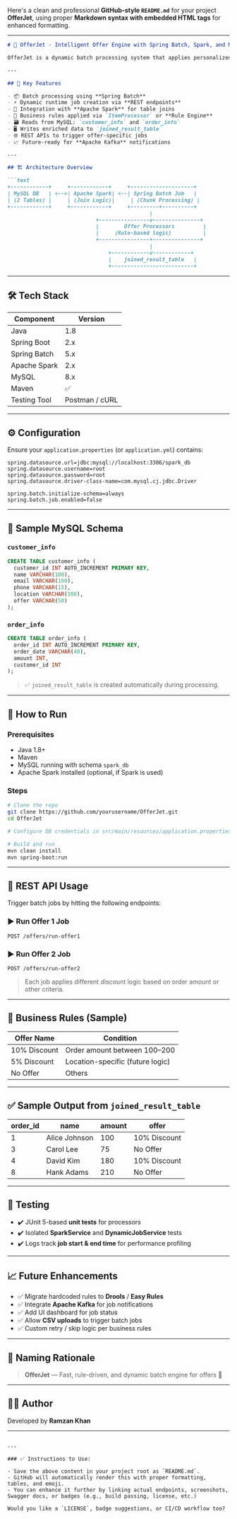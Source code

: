 Here's a clean and professional **GitHub-style `README.md`** for your project **OfferJet**, using proper **Markdown syntax with embedded HTML tags** for enhanced formatting.

---

````markdown
# 🚀 OfferJet - Intelligent Offer Engine with Spring Batch, Spark, and MySQL

OfferJet is a dynamic batch processing system that applies personalized offers to customers based on real-time order and customer data. Built with **Spring Boot**, **Spring Batch**, **Apache Spark**, and **MySQL**, it supports dynamic job creation, rule-based processing, and runtime offer logic — all triggered via REST APIs.

---

## 🧠 Key Features

- 📦 Batch processing using **Spring Batch**
- ⚡ Dynamic runtime job creation via **REST endpoints**
- 🔄 Integration with **Apache Spark** for table joins
- 🧹 Business rules applied via `ItemProcessor` or **Rule Engine**
- 🗃️ Reads from MySQL: `customer_info` and `order_info`
- 🖥️ Writes enriched data to `joined_result_table`
- 🌐 REST APIs to trigger offer-specific jobs
- 📈 Future-ready for **Apache Kafka** notifications

---

## 🏗️ Architecture Overview

```text
+------------+     +------------+     +--------------------+
| MySQL DB   | <-->| Apache Spark| <--| Spring Batch Job   |
| (2 Tables) |     | (Join Logic)|     | (Chunk Processing) |
+------------+     +------------+     +---------+----------+
                                             |
                            +----------------v---------------+
                            |        Offer Processors         |
                            |     (Rule-based logic)          |
                            +----------------+---------------+
                                             |
                                +------------v------------+
                                |    joined_result_table   |
                                +--------------------------+
````

---

## 🛠️ Tech Stack

| Component    | Version        |
| ------------ | -------------- |
| Java         | 1.8            |
| Spring Boot  | 2.x            |
| Spring Batch | 5.x            |
| Apache Spark | 2.x            |
| MySQL        | 8.x            |
| Maven        | ✅              |
| Testing Tool | Postman / cURL |

---

## ⚙️ Configuration

Ensure your `application.properties` (or `application.yml`) contains:

```properties
spring.datasource.url=jdbc:mysql://localhost:3306/spark_db
spring.datasource.username=root
spring.datasource.password=root
spring.datasource.driver-class-name=com.mysql.cj.jdbc.Driver

spring.batch.initialize-schema=always
spring.batch.job.enabled=false
```

---

## 🧪 Sample MySQL Schema

### `customer_info`

```sql
CREATE TABLE customer_info (
  customer_id INT AUTO_INCREMENT PRIMARY KEY,
  name VARCHAR(100),
  email VARCHAR(100),
  phone VARCHAR(15),
  location VARCHAR(100),
  offer VARCHAR(50)
);
```

### `order_info`

```sql
CREATE TABLE order_info (
  order_id INT AUTO_INCREMENT PRIMARY KEY,
  order_date VARCHAR(40),
  amount INT,
  customer_id INT
);
```

> ✅ `joined_result_table` is created automatically during processing.

---

## 🚀 How to Run

### Prerequisites

* Java 1.8+
* Maven
* MySQL running with schema `spark_db`
* Apache Spark installed (optional, if Spark is used)

### Steps

```bash
# Clone the repo
git clone https://github.com/yourusername/OfferJet.git
cd OfferJet

# Configure DB credentials in src/main/resources/application.properties

# Build and run
mvn clean install
mvn spring-boot:run
```

---

## 📡 REST API Usage

Trigger batch jobs by hitting the following endpoints:

### ▶️ Run Offer 1 Job

```http
POST /offers/run-offer1
```

### ▶️ Run Offer 2 Job

```http
POST /offers/run-offer2
```

> Each job applies different discount logic based on order amount or other criteria.

---

## 🧠 Business Rules (Sample)

| Offer Name   | Condition                        |
| ------------ | -------------------------------- |
| 10% Discount | Order amount between 100–200     |
| 5% Discount  | Location-specific (future logic) |
| No Offer     | Others                           |

---

## ✅ Sample Output from `joined_result_table`

| order\_id | name          | amount | offer        |
| --------- | ------------- | ------ | ------------ |
| 1         | Alice Johnson | 100    | 10% Discount |
| 3         | Carol Lee     | 75     | No Offer     |
| 4         | David Kim     | 180    | 10% Discount |
| 8         | Hank Adams    | 210    | No Offer     |

---

## 🧪 Testing

* ✔️ JUnit 5-based **unit tests** for processors
* ✔️ Isolated **SparkService** and **DynamicJobService** tests
* ✔️ Logs track **job start & end time** for performance profiling

---

## 📈 Future Enhancements

* ✅ Migrate hardcoded rules to **Drools** / **Easy Rules**
* ✅ Integrate **Apache Kafka** for job notifications
* ✅ Add UI dashboard for job status
* ✅ Allow **CSV uploads** to trigger batch jobs
* ✅ Custom retry / skip logic per business rules

---

## 📌 Naming Rationale

> **OfferJet** — Fast, rule-driven, and dynamic batch engine for offers 🚀

---

## 👨‍💻 Author

Developed by **Ramzan Khan**

---

```

---

### ✅ Instructions to Use:

- Save the above content in your project root as `README.md`.
- GitHub will automatically render this with proper formatting, tables, and emoji.
- You can enhance it further by linking actual endpoints, screenshots, Swagger docs, or badges (e.g., build passing, license, etc.)

Would you like a `LICENSE`, badge suggestions, or CI/CD workflow too?
```
